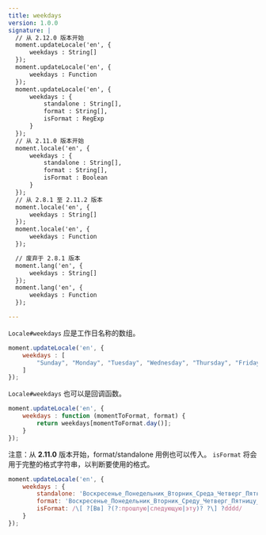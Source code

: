 ```yaml
---
title: weekdays
version: 1.0.0
signature: |
  // 从 2.12.0 版本开始
  moment.updateLocale('en', {
      weekdays : String[]
  });
  moment.updateLocale('en', {
      weekdays : Function
  });
  moment.updateLocale('en', {
      weekdays : {
          standalone : String[],
          format : String[],
          isFormat : RegExp
      }
  });
  // 从 2.11.0 版本开始
  moment.locale('en', {
      weekdays : {
          standalone : String[],
          format : String[],
          isFormat : Boolean
      }
  });
  // 从 2.8.1 至 2.11.2 版本
  moment.locale('en', {
      weekdays : String[]
  });
  moment.locale('en', {
      weekdays : Function
  });

  // 废弃于 2.8.1 版本
  moment.lang('en', {
      weekdays : String[]
  });
  moment.lang('en', {
      weekdays : Function
  });

---
```



`Locale#weekdays` 应是工作日名称的数组。

```javascript
moment.updateLocale('en', {
    weekdays : [
        "Sunday", "Monday", "Tuesday", "Wednesday", "Thursday", "Friday", "Saturday"
    ]
});
```

`Locale#weekdays` 也可以是回调函数。

```javascript
moment.updateLocale('en', {
    weekdays : function (momentToFormat, format) {
        return weekdays[momentToFormat.day()];
    }
});
```

注意：从 **2.11.0** 版本开始，format/standalone 用例也可以传入。 
`isFormat` 将会用于完整的格式字符串，以判断要使用的格式。

```javascript
moment.updateLocale('en', {
    weekdays : {
        standalone: 'Воскресенье_Понедельник_Вторник_Среда_Четверг_Пятница_Суббота'.split('_'),
        format: 'Воскресенье_Понедельник_Вторник_Среду_Четверг_Пятницу_Субботу'.split('_'),
        isFormat: /\[ ?[Вв] ?(?:прошлую|следующую|эту)? ?\] ?dddd/
    }
});
```
